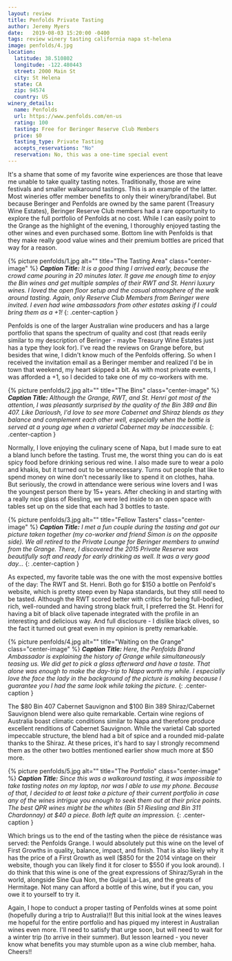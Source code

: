 ```yaml
---
layout: review
title: Penfolds Private Tasting
author: Jeremy Myers
date:   2019-08-03 15:20:00 -0400
tags: review winery tasting california napa st-helena
image: penfolds/4.jpg
location:
  latitude: 38.510802
  longitude: -122.480443
  street: 2000 Main St
  city: St Helena
  state: CA
  zip: 94574
  country: US
winery_details:
  name: Penfolds
  url: https://www.penfolds.com/en-us
  rating: 100
  tasting: Free for Beringer Reserve Club Members
  price: $0
  tasting_type: Private Tasting
  accepts_reservations: "No"
  reservation: No, this was a one-time special event
---
```

It's a shame that some of my favorite wine experiences are those that leave me unable to take quality tasting notes.  Traditionally, those are wine festivals and smaller walkaround tastings.  This is an example of the latter.  Most wineries offer member benefits to only their winery/brand/label.  But because Beringer and Penfolds are owned by the same parent (Treasury Wine Estates), Beringer Reserve Club members had a rare opportunity to explore the full portfolio of Penfolds at no cost.  While I can easily point to the Grange as the highlight of the evening, I thoroughly enjoyed tasting the other wines and even purchased some.  Bottom line with Penfolds is that they make really good value wines and their premium bottles are priced that way for a reason.

{% picture penfolds/1.jpg alt="" title="The Tasting Area" class="center-image" %}
***Caption Title:*** *It is a good thing I arrived early, because the crowd came pouring in 20 minutes later.  It gave me enough time to enjoy the Bin wines and get multiple samples of their RWT and St. Henri luxury wines.  I loved the open floor setup and the casual atmosphere of the walk around tasting.  Again, only Reserve Club Members from Beringer were invited.  I even had wine ambassadors from other estates asking if I could bring them as a +1!*
{: .center-caption }

Penfolds is one of the larger Australian wine producers and has a large portfolio that spans the spectrum of quality and cost (that reads eerily similar to my description of Beringer - maybe Treasury Wine Estates just has a type they look for).  I've read the reviews on Grange before, but besides that wine, I didn't know much of the Penfolds offering.  So when I received the invitation email as a Beringer member and realized I'd be in town that weekend, my heart skipped a bit.  As with most private events, I was afforded a +1, so I decided to take one of my co-workers with me.  

{% picture penfolds/2.jpg alt="" title="The Bins" class="center-image" %}
***Caption Title:*** *Although the Grange, RWT, and St. Henri got most of the attention, I was pleasantly surprised by the quality of the Bin 389 and Bin 407.  Like Darioush, I'd love to see more Cabernet and Shiraz blends as they balance and complement each other well, especially when the bottle is served at a young age when a varietal Cabernet may be inaccessible.*
{: .center-caption }

Normally, I love enjoying the culinary scene of Napa, but I made sure to eat a bland lunch before the tasting.  Trust me, the worst thing you can do is eat spicy food before drinking serious red wine.  I also made sure to wear a polo and khakis, but it turned out to be unnecessary.  Turns out people that like to spend money on wine don't necessarily like to spend it on clothes, haha.  But seriously, the crowd in attendance were serious wine lovers and I was the youngest person there by 15+ years.  After checking in and starting with a really nice glass of Riesling, we were led inside to an open space with tables set up on the side that each had 3 bottles to taste.

{% picture penfolds/3.jpg alt="" title="Fellow Tasters" class="center-image" %}
***Caption Title:*** *I met a fun couple during the tasting and got our picture taken together (my co-worker and friend Simon is on the opposite side).  We all retired to the Private Lounge for Beringer members to unwind from the Grange.  There, I discovered the 2015 Private Reserve was beautifully soft and ready for early drinking as well.  It was a very good day...*
{: .center-caption }

As expected, my favorite table was the one with the most expensive bottles of the day: The RWT and St. Henri.  Both go for $150 a bottle on Penfold's website, which is pretty steep even by Napa standards, but they still need to be tasted.  Although the RWT scored better with critics for being full-bodied, rich, well-rounded and having strong black fruit, I preferred the St. Henri for having a bit of black olive tapenade integrated with the profile in an interesting and delicious way.  And full disclosure - I dislike black olives, so the fact it turned out great even in my opinion is pretty remarkable.  

{% picture penfolds/4.jpg alt="" title="Waiting on the Grange" class="center-image" %}
***Caption Title:*** *Here, the Penfolds Brand Ambassador is explaining the history of Grange while simultaneously teasing us.  We did get to pick a glass afterward and have a taste.  That alone was enough to make the day-trip to Napa worth my while.  I especially love the face the lady in the background of the picture is making because I guarantee you I had the same look while taking the picture.*
{: .center-caption }

The $80 Bin 407 Cabernet Sauvignon and $100 Bin 389 Shiraz/Cabernet Sauvignon blend were also quite remarkable.  Certain wine regions of Australia boast climatic conditions similar to Napa and therefore produce excellent renditions of Cabernet Sauvignon.  While the varietal Cab sported impeccable structure, the blend had a bit of spice and a rounded mid-palate thanks to the Shiraz.  At these prices, it's hard to say I strongly recommend them as the other two bottles mentioned earlier show much more at $50 more.  

{% picture penfolds/5.jpg alt="" title="The Portfolio" class="center-image" %}
***Caption Title:*** *Since this was a walkaround tasting, it was impossible to take tasting notes on my laptop, nor was I able to use my phone.  Because of that, I decided to at least take a picture of their current portfolio in case any of the wines intrigue you enough to seek them out at their price points.  The best QPR wines might be the whites (Bin 51 Riesling and Bin 311 Chardonnay) at $40 a piece.  Both left quite an impression.*
{: .center-caption }

Which brings us to the end of the tasting when the pièce de résistance was served: the Penfolds Grange.  I would absolutely put this wine on the level of First Growths in quality, balance, impact, and finish.  That is also likely why it has the price of a First Growth as well ($850 for the 2014 vintage on their website, though you can likely find it for closer to $550 if you look around).  I do think that this wine is one of the great expressions of Shiraz/Syrah in the world, alongside Sine Qua Non, the Guigal La-Las, and the greats of Hermitage.  Not many can afford a bottle of this wine, but if you can, you owe it to yourself to try it.

Again, I hope to conduct a proper tasting of Penfolds wines at some point (hopefully during a trip to Australia)!!  But this initial look at the wines leaves me hopeful for the entire portfolio and has piqued my interest in Australian wines even more.  I'll need to satisfy that urge soon, but will need to wait for a winter trip (to arrive in their summer).  But lesson learned - you never know what benefits you may stumble upon as a wine club member, haha.  Cheers!!
